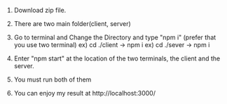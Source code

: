 1. Download zip file.
2. There are two main folder(client, server)
3. Go to terminal and Change the Directory and type "npm i" (prefer that you use two terminal)
   ex) cd ./client -> npm i
   ex) cd ./sever -> npm i

4. Enter "npm start" at the location of the two terminals, the client and the server.
5. You must run both of them

6. You can enjoy my result at http://localhost:3000/

